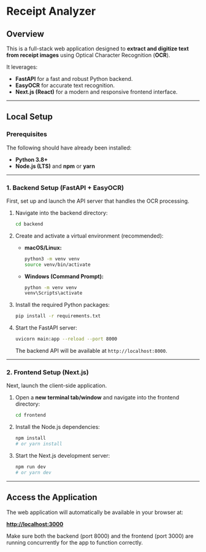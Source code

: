 # Receipt Analyzer

## Overview

This is a full-stack web application designed to **extract and digitize text from receipt images** using Optical Character Recognition (**OCR**).

It leverages:
* **FastAPI** for a fast and robust Python backend.
* **EasyOCR** for accurate text recognition.
* **Next.js (React)** for a modern and responsive frontend interface.

---

## Local Setup

### Prerequisites

The following should have already been installed:
* **Python 3.8+**
* **Node.js (LTS)** and **npm** or **yarn**

---

### 1. Backend Setup (FastAPI + EasyOCR)

First, set up and launch the API server that handles the OCR processing.

1.  Navigate into the backend directory:
    ```bash
    cd backend
    ```

2.  Create and activate a virtual environment (recommended):
    * **macOS/Linux:**
        ```bash
        python3 -m venv venv
        source venv/bin/activate
        ```
    * **Windows (Command Prompt):**
        ```bash
        python -m venv venv
        venv\Scripts\activate
        ```

3.  Install the required Python packages:
    ```bash
    pip install -r requirements.txt
    ```

4.  Start the FastAPI server:
    ```bash
    uvicorn main:app --reload --port 8000
    ```
    The backend API will be available at `http://localhost:8000`.

---

### 2. Frontend Setup (Next.js)

Next, launch the client-side application.

1.  Open a **new terminal tab/window** and navigate into the frontend directory:
    ```bash
    cd frontend
    ```

2.  Install the Node.js dependencies:
    ```bash
    npm install
    # or yarn install
    ```

3.  Start the Next.js development server:
    ```bash
    npm run dev
    # or yarn dev
    ```

---

## Access the Application

The web application will automatically be available in your browser at:

**[http://localhost:3000](http://localhost:3000)**

Make sure both the backend (port 8000) and the frontend (port 3000) are running concurrently for the app to function correctly.
